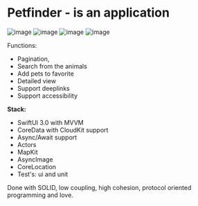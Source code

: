 # Petfinder - is an application 

![image](https://user-images.githubusercontent.com/47610132/164994451-92aa7974-9ee3-41a9-8cea-f1ab0812c738.png)
![image](https://user-images.githubusercontent.com/47610132/164994477-7b932b74-d060-4aa0-be29-aa6721ca3a95.png)
![image](https://user-images.githubusercontent.com/47610132/164994500-ea20d5f8-f8f8-465d-9f62-d8003310e0a5.png)
![image](https://user-images.githubusercontent.com/47610132/164996255-6eba8ce6-6181-4fc1-a778-35932b60090e.png)

Functions:
  - Pagination, 
  - Search from the animals
  - Add pets to favorite
  - Detailed view
  - Support deeplinks
  - Support accessibility

**Stack:**
  - SwiftUI 3.0 with MVVM
  - CoreData with CloudKit support
  - Async/Await support
  - Actors
  - MapKit
  - AsyncImage
  - CoreLocation
  - Test's: ui and unit

Done with SOLID, low coupling, high cohesion, protocol oriented programming and love.
